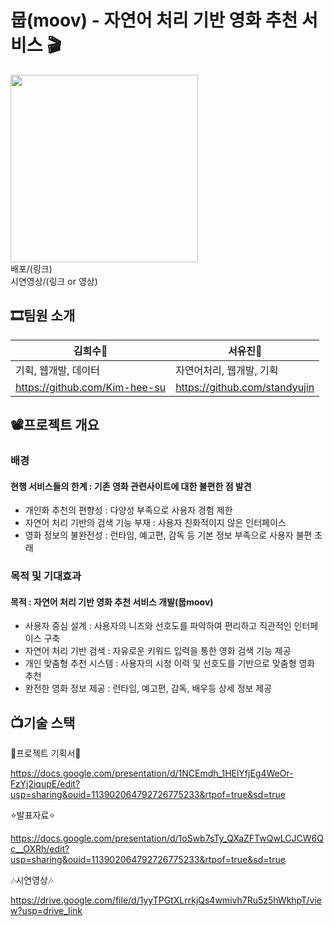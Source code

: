 # 뭅(moov) - 자연어 처리 기반 영화 추천 서비스 🎬
<img src='https://github.com/user-attachments/assets/539b5139-3e21-4d01-a9f4-e75799a6aee3' width=300px></img>
<br/>배포/(링크)
<br/>시연영상/(링크 or 영상)

## 🎞팀원 소개
| 김희수🐶 | 서유진🐧 | 
|---|---|
| 기획, 웹개발, 데이터 | 자연어처리, 웹개발, 기획 | 
| https://github.com/Kim-hee-su | https://github.com/standyujin |

## 📽프로젝트 개요
### 배경
#### 현행 서비스들의 한계 : 기존 영화 관련사이트에 대한 불편한 점 발견
- 개인화 추천의 편향성 : 다양성 부족으로 사용자 경험 제한
- 자연어 처리 기반의 검색 기능 부재 : 사용자 친화적이지 않은 인터페이스
- 영화 정보의 불완전성 : 런타임, 예고편, 감독 등 기본 정보 부족으로 사용자 불편 초래
### 목적 및 기대효과
#### 목적 : 자연어 처리 기반 영화 추천 서비스 개발(뭅moov)
- 사용자 중심 설계 : 사용자의 니즈와 선호도를 파악하여 편리하고 직관적인 인터페이스 구축
- 자연어 처리 기반 검색 : 자유로운 키워드 입력을 통한 영화 검색 기능 제공
- 개인 맞춤형 추천 시스템 : 사용자의 시청 이력 및 선호도를 기반으로 맞춤형 영화 추천
- 완전한 영화 정보 제공 : 런타임, 예고편, 감독, 배우등 상세 정보 제공

## 📺기술 스택


🍿프로젝트 기획서🍿

https://docs.google.com/presentation/d/1NCEmdh_1HElYfjEg4WeOr-FzYj2iqupE/edit?usp=sharing&ouid=113902064792726775233&rtpof=true&sd=true



⭐발표자료⭐

https://docs.google.com/presentation/d/1oSwb7sTy_QXaZFTwQwLCJCW6Qc__OXRh/edit?usp=sharing&ouid=113902064792726775233&rtpof=true&sd=true



🎶시연영상🎶

https://drive.google.com/file/d/1yyTPGtXLrrkjQs4wmivh7Ru5z5hWkhpT/view?usp=drive_link
